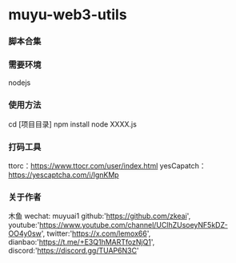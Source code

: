 # muyu-web3-utils

### 脚本合集

### 需要环境

nodejs

### 使用方法

cd [项目目录]
npm install
node XXXX.js

### 打码工具

ttorc：https://www.ttocr.com/user/index.html
yesCapatch：https://yescaptcha.com/i/lgnKMp

### 关于作者

木鱼
wechat: muyuai1
github:'https://github.com/zkeai',
youtube:'https://www.youtube.com/channel/UClhZUsoeyNF5kDZ-OO4y0sw',
twitter:'https://x.com/lemox66',
dianbao:'https://t.me/+E3Q1hMARTfozNjQ1',
discord:'https://discord.gg/TUAP6N3C'

